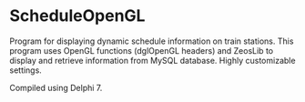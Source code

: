 # ScheduleOpenGL

Program for displaying dynamic schedule information on train stations. This program uses OpenGL functions (dglOpenGL headers) and ZeosLib to display and retrieve information from MySQL database. Highly customizable settings.

Compiled using Delphi 7.